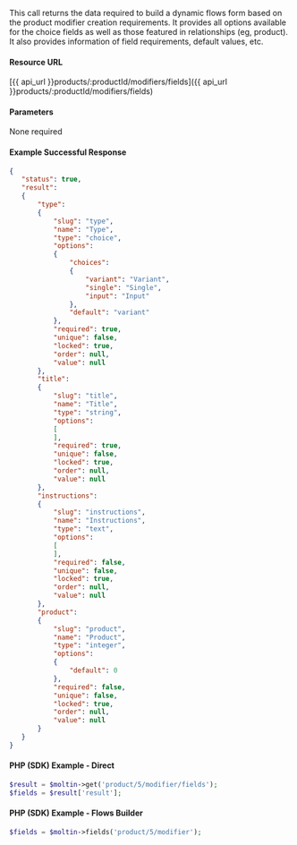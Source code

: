 <!--
@title Get product modifier fields
@author Moltin Ltd
@description Gets the flow field data assigned to product modifiers
@order 3.1.2

@sidebar 1
@family Product/Modifier
@rate No
@auth Yes
@format JSON
@http GET
@version beta
-->
This call returns the data required to build a dynamic flows form based on the product modifier creation requirements. It provides all options available for the choice fields as well as those featured in relationships (eg, product). It also provides information of field requirements, default values, etc.

#### Resource URL
[{{ api_url }}products/:productId/modifiers/fields]({{ api_url }}products/:productId/modifiers/fields)

#### Parameters
None required

<!--code-->
#### Example Successful Response
``` json
{
   "status": true,
   "result":
   {
       "type":
       {
           "slug": "type",
           "name": "Type",
           "type": "choice",
           "options":
           {
               "choices":
               {
                   "variant": "Variant",
                   "single": "Single",
                   "input": "Input"
               },
               "default": "variant"
           },
           "required": true,
           "unique": false,
           "locked": true,
           "order": null,
           "value": null
       },
       "title":
       {
           "slug": "title",
           "name": "Title",
           "type": "string",
           "options":
           [
           ],
           "required": true,
           "unique": false,
           "locked": true,
           "order": null,
           "value": null
       },
       "instructions":
       {
           "slug": "instructions",
           "name": "Instructions",
           "type": "text",
           "options":
           [
           ],
           "required": false,
           "unique": false,
           "locked": true,
           "order": null,
           "value": null
       },
       "product":
       {
           "slug": "product",
           "name": "Product",
           "type": "integer",
           "options":
           {
               "default": 0
           },
           "required": false,
           "unique": false,
           "locked": true,
           "order": null,
           "value": null
       }
   }
}
```

#### PHP (SDK) Example - Direct
``` php
$result = $moltin->get('product/5/modifier/fields');
$fields = $result['result'];
```

#### PHP (SDK) Example - Flows Builder
``` php
$fields = $moltin->fields('product/5/modifier');
```
<!--/code-->